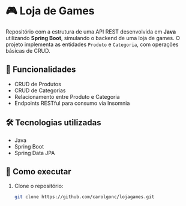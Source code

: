 # 🎮 Loja de Games

Repositório com a estrutura de uma API REST desenvolvida em **Java** utilizando **Spring Boot**, simulando o backend de uma loja de games. O projeto implementa as entidades `Produto` e `Categoria`, com operações básicas de CRUD.

## 📌 Funcionalidades

- CRUD de Produtos
- CRUD de Categorias
- Relacionamento entre Produto e Categoria
- Endpoints RESTful para consumo via Insomnia 

## 🛠 Tecnologias utilizadas

- Java
- Spring Boot
- Spring Data JPA

## 🚀 Como executar

1. Clone o repositório:
   ```bash
   git clone https://github.com/carolgonc/lojagames.git
